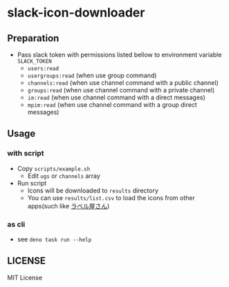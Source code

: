 # slack-icon-downloader

## Preparation

- Pass slack token with permissions listed bellow to environment variable
  `SLACK_TOKEN`
  - `users:read`
  - `usergroups:read` (when use group command)
  - `channels:read` (when use channel command with a public channel)
  - `groups:read` (when use channel command with a private channel)
  - `im:read` (when use channel command with a direct messages)
  - `mpim:read` (when use channel command with a group direct messages)

## Usage

### with script

- Copy `scripts/example.sh`
  - Edit `ugs` or `channels` array
- Run script
  - Icons will be downloaded to `results` directory
  - You can use `results/list.csv` to load the icons from other apps(such like
    [ラベル屋さん](https://www.labelyasan.com/))

### as cli

- see `deno task run --help`

## LICENSE

MIT License
